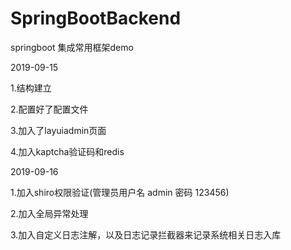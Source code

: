 # SpringBootBackend
springboot 集成常用框架demo

2019-09-15

1.结构建立

2.配置好了配置文件

3.加入了layuiadmin页面

4.加入kaptcha验证码和redis


2019-09-16

1.加入shiro权限验证(管理员用户名 admin 密码 123456)

2.加入全局异常处理

3.加入自定义日志注解，以及日志记录拦截器来记录系统相关日志入库
